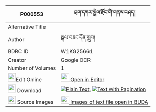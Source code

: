 |P000553|བྲག་དཀར་སྤྲེལ་རྫོང་གི་གནས་བཤད། 
| --- | --- 
|Alternative Title |
|Author| སྐལ་བཟང་དོན་གྲུབ།
|BDRC ID | W1KG25661
|Creator | Google OCR
|Number of Volumes| 1
|<img width="25" src="https://img.icons8.com/color/25/000000/edit-property.png">Edit Online| [<img width="25" src="https://avatars.githubusercontent.com/u/45091458?s=200&v=4"> Open in Editor](http://editor.openpecha.org/P000553)
|<img width="25" src="https://img.icons8.com/fluent/48/000000/download-2.png"/>  Download | [![](https://img.icons8.com/color/20/000000/txt.png)Plain Text](https://github.com/Openpecha/P000553/releases/download/v2/drakkar_trel_dzong_gi_neshe_plain_P000553.zip), [![](https://img.icons8.com/color/20/000000/txt.png)Text with Pagination](https://github.com/Openpecha/P000553/releases/download/v2/drakkar_trel_dzong_gi_neshe_pages_P000553.zip)
|<img width="25" src="https://img.icons8.com/plasticine/100/000000/pictures-folder.png"/>  Source Images | [<img width="25" src="https://library.bdrc.io/icons/BUDA-small.svg"> Images of text file open in BUDA](https://library.bdrc.io/show/bdr:W1KG25661)
